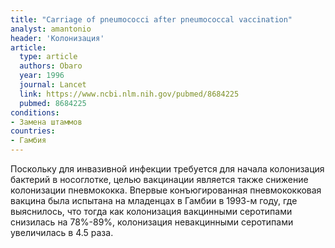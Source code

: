 ```yaml
---
title: "Carriage of pneumococci after pneumococcal vaccination"
analyst: amantonio
header: 'Колонизация'
article:
  type: article
  authors: Obaro
  year: 1996
  journal: Lancet
  link: https://www.ncbi.nlm.nih.gov/pubmed/8684225
  pubmed: 8684225
conditions:
- Замена штаммов
countries:
- Гамбия
---
```


Поскольку для инвазивной инфекции требуется для начала колонизация бактерий в носоглотке, целью вакцинации является также снижение колонизации пневмококка.
Впервые конъюгированная пневмококковая вакцина была испытана на младенцах в Гамбии в 1993-м году, где выяснилось, что тогда как колонизация вакцинными серотипами снизилась на 78%-89%, колонизация невакцинными серотипами увеличилась в 4.5 раза.
